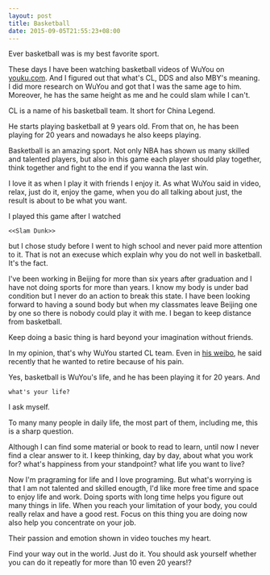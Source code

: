 ```yaml
---
layout: post
title: Basketball
date: 2015-09-05T21:55:23+08:00
---
```


Ever basketball was is my best favorite sport.

These days I have been watching basketball videos of WuYou on [youku.com](http://youku.com). And I figured out that what's CL, DDS and also MBY's meaning. I did more research on WuYou and got that I was the same age to him. Moreover, he has the same height as me and he could slam while I can't.

CL is a name of his basketball team. It short for China Legend.

He starts playing basketball at 9 years old. From that on, he has been playing for 20 years and nowadays he also keeps playing.

Basketball is an amazing sport. Not only NBA has shown us many skilled and talented players, but also in this game each player should play together, think together and fight to the end if you wanna the last win.

I love it as when I play it with friends I enjoy it. As what WuYou said in video, relax, just do it, enjoy the game, when you do all talking about just, the result is about to be what you want.

I played this game after I watched

    <<Slam Dunk>>

but I chose study before I went to high school and never paid more attention to it. That is not an execuse which explain why you do not well in basketball. It's the fact.

I've been working in Beijing for more than six years after graduation and I have not doing sports for more than years. I know my body is under bad condition but I never do an action to break this state. I have been looking forward to having a sound body but when my classmates leave Beijing one by one so there is nobody could play it with me. I began to keep distance from basketball.

Keep doing a basic thing is hard beyond your imagination without friends.

In my opinion, that's why WuYou started CL team. Even in [his weibo](http://weibo.com/morefree), he said recently that he wanted to retire because of his pain.

Yes, basketball is WuYou's life, and he has been playing it for 20 years. And

    what's your life?

I ask myself.

To many many people in daily life, the most part of them, including me, this is a sharp question.

Although I can find some material or book to read to learn, until now I never find a clear answer to it. I keep thinking, day by day, about what you work for? what's happiness from your standpoint? what life you want to live?

Now I'm pragraming for life and I love programing. But what's worrying is that I am not talented and skilled enougth, I'd like more free time and space to enjoy life and work. Doing sports with long time helps you figure out many things in life. When you reach your limitation of your body, you could really relax and have a good rest. Focus on this thing you are doing now also help you concentrate on your job.

Their passion and emotion shown in video touches my heart.

Find your way out in the world. Just do it. You should ask yourself whether you can do it repeatly for more than 10 even 20 years!?
